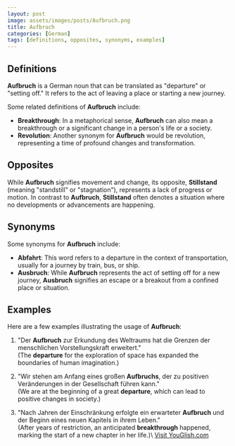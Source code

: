 ```yaml
---
layout: post
image: assets/images/posts/Aufbruch.png
title: Aufbruch
categories: [German]
tags: [definitions, opposites, synonyms, examples]
---
```


## Definitions

**Aufbruch** is a German noun that can be translated as "departure" or "setting off." It refers to the act of leaving a place or starting a new journey.

Some related definitions of **Aufbruch** include:

- **Breakthrough**: In a metaphorical sense, **Aufbruch** can also mean a breakthrough or a significant change in a person's life or a society.
- **Revolution**: Another synonym for **Aufbruch** would be revolution, representing a time of profound changes and transformation.

## Opposites

While **Aufbruch** signifies movement and change, its opposite, **Stillstand** (meaning "standstill" or "stagnation"), represents a lack of progress or motion. In contrast to **Aufbruch**, **Stillstand** often denotes a situation where no developments or advancements are happening.

## Synonyms

Some synonyms for **Aufbruch** include:

- **Abfahrt**: This word refers to a departure in the context of transportation, usually for a journey by train, bus, or ship.
- **Ausbruch**: While **Aufbruch** represents the act of setting off for a new journey, **Ausbruch** signifies an escape or a breakout from a confined place or situation.

## Examples

Here are a few examples illustrating the usage of **Aufbruch**:

1. "Der **Aufbruch** zur Erkundung des Weltraums hat die Grenzen der menschlichen Vorstellungskraft erweitert."  
   (The **departure** for the exploration of space has expanded the boundaries of human imagination.)
   
2. "Wir stehen am Anfang eines großen **Aufbruchs**, der zu positiven Veränderungen in der Gesellschaft führen kann."  
   (We are at the beginning of a great **departure**, which can lead to positive changes in society.)
   
3. "Nach Jahren der Einschränkung erfolgte ein erwarteter **Aufbruch** und der Beginn eines neuen Kapitels in ihrem Leben."  
   (After years of restriction, an anticipated **breakthrough** happened, marking the start of a new chapter in her life.)\ <a id="yg-widget-0" class="youglish-widget" data-query="Aufbruch" data-lang="german" data-components="8412" data-auto-start="0" data-bkg-color="theme_light" data-title="How%20to%20pronounce%20Aufbruch%20in%20German"  rel="nofollow" href="https://youglish.com">Visit YouGlish.com</a><script async src="https://youglish.com/public/emb/widget.js" charset="utf-8"></script>